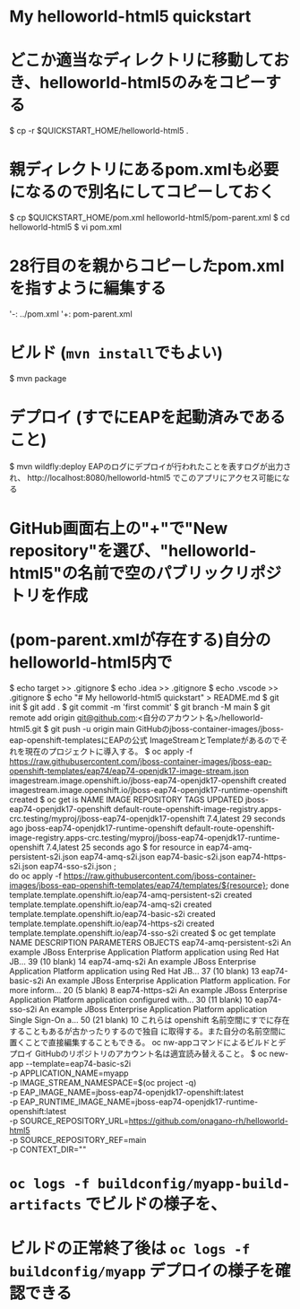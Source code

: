 # My helloworld-html5 quickstart

# どこか適当なディレクトリに移動しておき、helloworld-html5のみをコピーする
$ cp -r $QUICKSTART_HOME/helloworld-html5 .
# 親ディレクトリにあるpom.xmlも必要になるので別名にしてコピーしておく
$ cp $QUICKSTART_HOME/pom.xml helloworld-html5/pom-parent.xml
$ cd helloworld-html5
$ vi pom.xml
# 28行目の<relativePath>を親からコピーしたpom.xmlを指すように編集する
'-: <relativePath>../pom.xml</relativePath>
'+: <relativePath>pom-parent.xml</relativePath>
# ビルド (`mvn install`でもよい)
$ mvn package
# デプロイ (すでにEAPを起動済みであること)
$ mvn wildfly:deploy
EAPのログにデプロイが行われたことを表すログが出力され、
http://localhost:8080/helloworld-html5 でこのアプリにアクセス可能になる
# GitHub画面右上の"+"で"New repository"を選び、"helloworld-html5"の名前で空のパブリックリポジトリを作成
# (pom-parent.xmlが存在する)自分のhelloworld-html5内で
$ echo target >> .gitignore
$ echo .idea >> .gitignore
$ echo .vscode >> .gitignore
$ echo "# My helloworld-html5 quickstart" > README.md
$ git init
$ git add .
$ git commit -m 'first commit'
$ git branch -M main
$ git remote add origin git@github.com:<自分のアカウント名>/helloworld-html5.git
$ git push -u origin main
GitHubのjboss-container-images/jboss-eap-openshift-templatesにEAPの公式
ImageStreamとTemplateがあるのでそれを現在のプロジェクトに導入する。
$ oc apply -f https://raw.githubusercontent.com/jboss-container-images/jboss-eap-openshift-templates/eap74/eap74-openjdk17-image-stream.json
imagestream.image.openshift.io/jboss-eap74-openjdk17-openshift created
imagestream.image.openshift.io/jboss-eap74-openjdk17-runtime-openshift created
$ oc get is
NAME IMAGE REPOSITORY TAGS UPDATED
jboss-eap74-openjdk17-openshift default-route-openshift-image-registry.apps-crc.testing/myproj/jboss-eap74-openjdk17-openshift 7.4,latest 29 seconds ago
jboss-eap74-openjdk17-runtime-openshift default-route-openshift-image-registry.apps-crc.testing/myproj/jboss-eap74-openjdk17-runtime-openshift 7.4,latest 25 seconds ago
$ for resource in eap74-amq-persistent-s2i.json eap74-amq-s2i.json eap74-basic-s2i.json eap74-https-s2i.json eap74-sso-s2i.json ; \
do oc apply -f https://raw.githubusercontent.com/jboss-container-images/jboss-eap-openshift-templates/eap74/templates/${resource}; done
template.template.openshift.io/eap74-amq-persistent-s2i created
template.template.openshift.io/eap74-amq-s2i created
template.template.openshift.io/eap74-basic-s2i created
template.template.openshift.io/eap74-https-s2i created
template.template.openshift.io/eap74-sso-s2i created
$ oc get template
NAME DESCRIPTION PARAMETERS OBJECTS
eap74-amq-persistent-s2i An example JBoss Enterprise Application Platform application using Red Hat JB... 39 (10 blank) 14
eap74-amq-s2i An example JBoss Enterprise Application Platform application using Red Hat JB... 37 (10 blank) 13
eap74-basic-s2i An example JBoss Enterprise Application Platform application. For more inform... 20 (5 blank) 8
eap74-https-s2i An example JBoss Enterprise Application Platform application configured with... 30 (11 blank) 10
eap74-sso-s2i An example JBoss Enterprise Application Platform application Single Sign-On a... 50 (21 blank) 10
これらは openshift 名前空間にすでに存在することもあるが古かったりするので独自
に取得する。また自分の名前空間に置くことで直接編集することもできる。
oc nw-appコマンドによるビルドとデプロイ
GitHubのリポジトリのアカウント名は適宜読み替えること。
$ oc new-app --template=eap74-basic-s2i \
-p APPLICATION_NAME=myapp \
-p IMAGE_STREAM_NAMESPACE=$(oc project -q) \
-p EAP_IMAGE_NAME=jboss-eap74-openjdk17-openshift:latest \
-p EAP_RUNTIME_IMAGE_NAME=jboss-eap74-openjdk17-runtime-openshift:latest \
-p SOURCE_REPOSITORY_URL=https://github.com/onagano-rh/helloworld-html5 \
-p SOURCE_REPOSITORY_REF=main \
-p CONTEXT_DIR=""
# `oc logs -f buildconfig/myapp-build-artifacts` でビルドの様子を、
# ビルドの正常終了後は `oc logs -f buildconfig/myapp` デプロイの様子を確認できる
